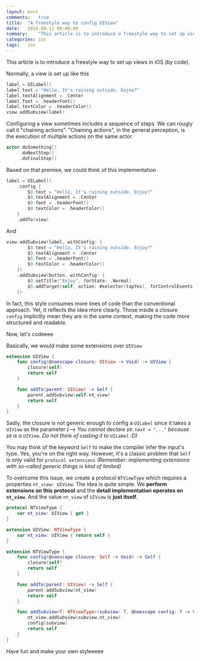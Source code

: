 ```yaml
---
layout: post
comments:   true
title:  "A freestyle way to config UIView"
date:   2016-09-11 00:00:00
summary:    "This article is to introduce a freestyle way to set up views in iOS (by code)."
categories: ios
tags:	ios
---
```



This article is to introduce a freestyle way to set up views in iOS (by code).

Normally, a view is set up like this

```swift
label = UILabel()
label.text = "Hello, It's raining outside. Enjoy?"
label.textAlignment = .Center
label.font = .headerFont()
label.textColor = .headerColor()
view.addSubview(label)
```

Configuring a view sometimes includes a sequence of steps. We can rougly call it "chaining actions". "Chaining actions", in the general perception, is the execution of multiple actions on the same actor.

```swift
actor.doSomething()
     .doNextStep()
     .doFinalStep()	
```

Based on that premise, we could think of this implementation

```swift
label = UILabel()
	.config {
		$0.text = "Hello, It's raining outside. Enjoy?"
		$0.textAlignment = .Center
		$0.font = .headerFont()
		$0.textColor = .headerColor()
	}
	.addTo(view)
```
And

```swift
view.addSubview(label, withConfig: {
		$0.text = "Hello, It's raining outside. Enjoy?"
		$0.textAlignment = .Center
		$0.font = .headerFont()
		$0.textColor = .headerColor()
	})
	.addSubview(button, withConfig: {
		$0.setTitle("Enjoy", forState: .Normal)
		$0.addTarget(self, action: #selector(tapYes), forControlEvents: .TouchUpInside)
	})
```

In fact, this style consumes more lines of code than the conventional approach. Yet, it reflects the idea more clearly. Those inside a closure `config` implicitly mean they are in the same context, making the code more structured and readable.


Now, let's codeeee

Basically, we would make some extensions over `UIView`

```swift
extension UIView {
	func config(@noescape closure: UIView -> Void) -> UIView {
        closure(self)
        return self
    }

    func addTo(parent: UIView) -> Self {
        parent.addSubview(self.nt_view)
        return self
    }
}
```
Sadly, the closure is not generic enough to config a `UILabel` since it takes a `UIView` as the parameter
_(--> You cannot declare `$0.text = "..."` because `$0` is a `UIView`. Do not think of casting it to `UILabel` :D)_

You may think of the keyword `Self` to make the compiler infer the input's type. Yes, you're on the right way.
However, it's a classic problem that `Self` is only valid for `protocol extensions`
_(Remember: implementing extensions with so-called generic things is kind of limited)_


To overcome this issue, we create a protocol `NTViewType` which requires a properties `nt_view: UIView`. The idea is quite simple. We **perform extensions on this protocol** and the **detail implementation operates on `nt_view`**. And the value `nt_view` of `UIView` is **just itself**.


```swift
protocol NTViewType {
	var nt_view: UIView { get }
}

extension UIView: NTViewType {
	var nt_view: UIView { return self }
}

extension NTViewType {
	func config(@noescape closure: Self -> Void) -> Self {
		closure(self)
        return self
	}

	func addTo(parent: UIView) -> Self {
        parent.addSubview(nt_view)
        return self
    }

    func addSubview<T: NTViewType>(subview: T, @noescape config: T -> Void) -> Self {
        nt_view.addSubview(subview.nt_view)
        config(subview)
        return self
    }
}

```

Have fun and make your own styleeeee